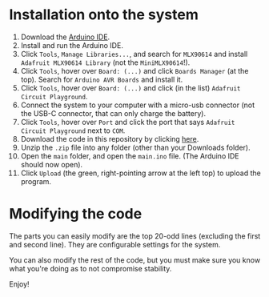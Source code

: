 # Installation onto the system
1. Download the [Arduino IDE](https://www.arduino.cc/en/software).
2. Install and run the Arduino IDE.
3. Click `Tools`, `Manage Libraries...`, and search for `MLX90614` and install `Adafruit MLX90614 Library` (not the `MiniMLX90614`!).
4. Click `Tools`, hover over `Board: (...)` and click `Boards Manager` (at the top). Search for `Arduino AVR Boards` and install it.
5. Click `Tools`, hover over `Board: (...)` and click (in the list) `Adafruit Circuit Playground`.
6. Connect the system to your computer with a micro-usb connector (not the USB-C connector, that can only charge the battery).
7. Click `Tools`, hover over `Port` and click the port that says `Adafruit Circuit Playground` next to `COM`.
8. Download the code in this repository by clicking [here](https://github.com/CocoTheOwner/Heat-Detecting-Wristband/archive/refs/heads/main.zip).
9. Unzip the `.zip` file into any folder (other than your Downloads folder).
10. Open the `main` folder, and open the `main.ino` file. (The Arduino IDE should now open).
11. Click `Upload` (the green, right-pointing arrow at the left top) to upload the program.

# Modifying the code
The parts you can easily modify are the top 20-odd lines (excluding the first and second line). 
They are configurable settings for the system.

You can also modify the rest of the code, but you must make sure you know what you're doing as to not compromise stability.

Enjoy!
